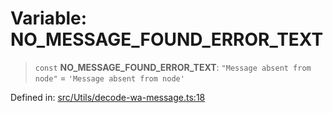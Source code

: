 # Variable: NO\_MESSAGE\_FOUND\_ERROR\_TEXT

> `const` **NO\_MESSAGE\_FOUND\_ERROR\_TEXT**: `"Message absent from node"` = `'Message absent from node'`

Defined in: [src/Utils/decode-wa-message.ts:18](https://github.com/Fokusdotid/bail/blob/3856b89f13bbe82f2e10396a28cd4ef2089de845/src/Utils/decode-wa-message.ts#L18)
